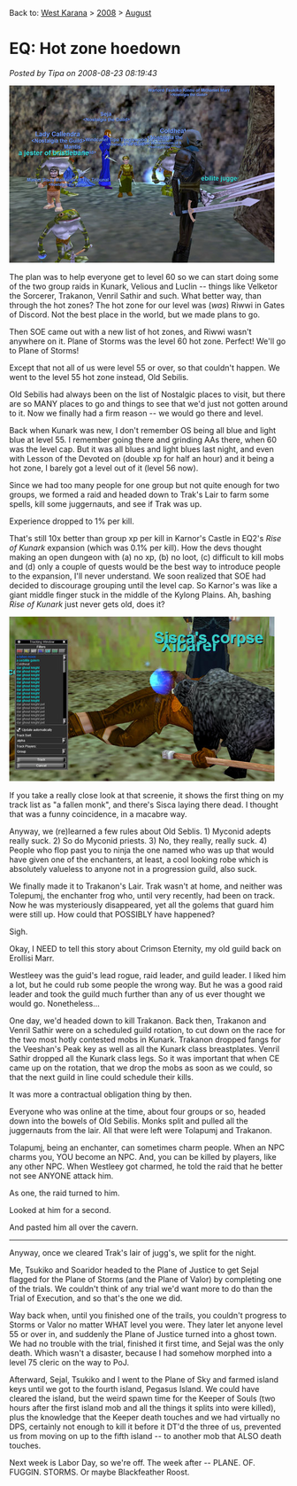 Back to: [West Karana](/posts/westkarana.md) > [2008](/posts/2008/westkarana.md) > [August](./westkarana.md)
# EQ: Hot zone hoedown

*Posted by Tipa on 2008-08-23 08:19:43*

![](../../../uploads/2008/08/eqgame-2008-08-22-22-02-52-46.jpg "eqgame-2008-08-22-22-02-52-46")

The plan was to help everyone get to level 60 so we can start doing some of the two group raids in Kunark, Velious and Luclin -- things like Velketor the Sorcerer, Trakanon, Venril Sathir and such. What better way, than through the hot zones? The hot zone for our level was (*was*) Riwwi in Gates of Discord. Not the best place in the world, but we made plans to go.

Then SOE came out with a new list of hot zones, and Riwwi wasn't anywhere on it. Plane of Storms was the level 60 hot zone. Perfect! We'll go to Plane of Storms!

Except that not all of us were level 55 or over, so that couldn't happen. We went to the level 55 hot zone instead, Old Sebilis.

Old Sebilis had always been on the list of Nostalgic places to visit, but there are so MANY places to go and things to see that we'd just not gotten around to it. Now we finally had a firm reason -- we would go there and level.

Back when Kunark was new, I don't remember OS being all blue and light blue at level 55. I remember going there and grinding AAs there, when 60 was the level cap. But it was all blues and light blues last night, and even with Lesson of the Devoted on (double xp for half an hour) and it being a hot zone, I barely got a level out of it (level 56 now).

Since we had too many people for one group but not quite enough for two groups, we formed a raid and headed down to Trak's Lair to farm some spells, kill some juggernauts, and see if Trak was up.

Experience dropped to 1% per kill.

That's still 10x better than group xp per kill in Karnor's Castle in EQ2's *Rise of Kunark* expansion (which was 0.1% per kill). How the devs thought making an open dungeon with (a) no xp, (b) no loot, (c) difficult to kill mobs and (d) only a couple of quests would be the best way to introduce people to the expansion, I'll never understand. We soon realized that SOE had decided to discourage grouping until the level cap. So Karnor's was like a giant middle finger stuck in the middle of the Kylong Plains. Ah, bashing *Rise of Kunark* just never gets old, does it?

![](../../../uploads/2008/08/eqgame-2008-08-22-20-05-44-27.jpg "eqgame-2008-08-22-20-05-44-27")

If you take a really close look at that screenie, it shows the first thing on my track list as "a fallen monk", and there's Sisca laying there dead. I thought that was a funny coincidence, in a macabre way.

Anyway, we (re)learned a few rules about Old Seblis. 1) Myconid adepts really suck. 2) So do Myconid priests. 3) No, they really, really suck. 4) People who flop past you to ninja the one named who was up that would have given one of the enchanters, at least, a cool looking robe which is absolutely valueless to anyone not in a progression guild, also suck.

We finally made it to Trakanon's Lair. Trak wasn't at home, and neither was Tolepumj, the enchanter frog who, until very recently, had been on track. Now he was mysteriously disappeared, yet all the golems that guard him were still up. How could that POSSIBLY have happened?

Sigh.

Okay, I NEED to tell this story about Crimson Eternity, my old guild back on Erollisi Marr.

Westleey was the guid's lead rogue, raid leader, and guild leader. I liked him a lot, but he could rub some people the wrong way. But he was a good raid leader and took the guild much further than any of us ever thought we would go. Nonetheless...

One day, we'd headed down to kill Trakanon. Back then, Trakanon and Venril Sathir were on a scheduled guild rotation, to cut down on the race for the two most hotly contested mobs in Kunark. Trakanon dropped fangs for the Veeshan's Peak key as well as all the Kunark class breastplates. Venril Sathir dropped all the Kunark class legs. So it was important that when CE came up on the rotation, that we drop the mobs as soon as we could, so that the next guild in line could schedule their kills.

It was more a contractual obligation thing by then.

Everyone who was online at the time, about four groups or so, headed down into the bowels of Old Sebilis. Monks split and pulled all the juggernauts from the lair. All that were left were Tolapumj and Trakanon.

Tolapumj, being an enchanter, can sometimes charm people. When an NPC charms you, YOU become an NPC. And, you can be killed by players, like any other NPC. When Westleey got charmed, he told the raid that he better not see ANYONE attack him.

As one, the raid turned to him.

Looked at him for a second.

And pasted him all over the cavern.

---

Anyway, once we cleared Trak's lair of jugg's, we split for the night. 

Me, Tsukiko and Soaridor headed to the Plane of Justice to get Sejal flagged for the Plane of Storms (and the Plane of Valor) by completing one of the trials. We couldn't think of any trial we'd want more to do than the Trial of Execution, and so that's the one we did.

Way back when, until you finished one of the trails, you couldn't progress to Storms or Valor no matter WHAT level you were. They later let anyone level 55 or over in, and suddenly the Plane of Justice turned into a ghost town. We had no trouble with the trial, finished it first time, and Sejal was the only death. Which wasn't a disaster, because I had somehow morphed into a level 75 cleric on the way to PoJ.

Afterward, Sejal, Tsukiko and I went to the Plane of Sky and farmed island keys until we got to the fourth island, Pegasus Island. We could have cleared the island, but the weird spawn time for the Keeper of Souls (two hours after the first island mob and all the things it splits into were killed), plus the knowledge that the Keeper death touches and we had virtually no DPS, certainly not enough to kill it before it DT'd the three of us, prevented us from moving on up to the fifth island -- to another mob that ALSO death touches.

Next week is Labor Day, so we're off. The week after -- PLANE. OF. FUGGIN. STORMS. Or maybe Blackfeather Roost.

